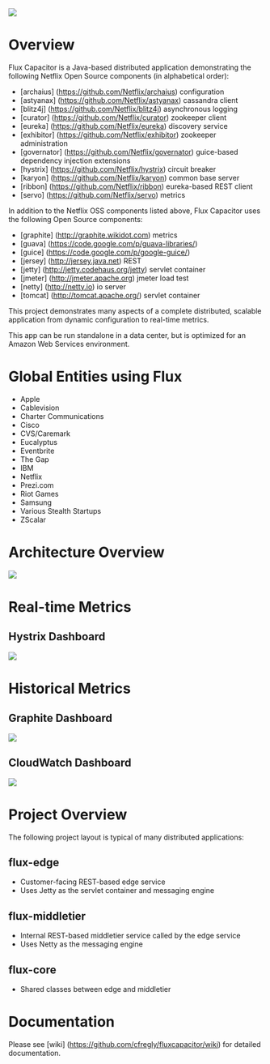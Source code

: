 <img src="https://raw.github.com/cfregly/fluxcapacitor/master/docs/images/fluxcapacitor-logo.png">

Overview
========
Flux Capacitor is a Java-based distributed application demonstrating the following Netflix Open Source components (in alphabetical order):
* [archaius] (https://github.com/Netflix/archaius) configuration
* [astyanax] (https://github.com/Netflix/astyanax) cassandra client
* [blitz4j] (https://github.com/Netflix/blitz4j) asynchronous logging
* [curator] (https://github.com/Netflix/curator) zookeeper client
* [eureka] (https://github.com/Netflix/eureka) discovery service
* [exhibitor] (https://github.com/Netflix/exhibitor) zookeeper administration
* [governator] (https://github.com/Netflix/governator) guice-based dependency injection extensions
* [hystrix] (https://github.com/Netflix/hystrix) circuit breaker
* [karyon] (https://github.com/Netflix/karyon) common base server
* [ribbon] (https://github.com/Netflix/ribbon) eureka-based REST client
* [servo] (https://github.com/Netflix/servo) metrics

In addition to the Netflix OSS components listed above, Flux Capacitor uses the following Open Source components:
* [graphite] (http://graphite.wikidot.com) metrics
* [guava] (https://code.google.com/p/guava-libraries/)
* [guice] (https://code.google.com/p/google-guice/)
* [jersey] (http://jersey.java.net) REST 
* [jetty] (http://jetty.codehaus.org/jetty) servlet container 
* [jmeter] (http://jmeter.apache.org) jmeter load test
* [netty] (http://netty.io) io server 
* [tomcat] (http://tomcat.apache.org/) servlet container

This project demonstrates many aspects of a complete distributed, scalable application from dynamic configuration to real-time metrics.

This app can be run standalone in a data center, but is optimized for an Amazon Web Services environment.

Global Entities using Flux
==========================
* Apple
* Cablevision
* Charter Communications
* Cisco
* CVS/Caremark
* Eucalyptus
* Eventbrite
* The Gap
* IBM
* Netflix
* Prezi.com
* Riot Games
* Samsung
* Various Stealth Startups
* ZScalar

Architecture Overview
=====================
<img src="https://raw.github.com/cfregly/fluxcapacitor/master/docs/images/fluxcapacitor-netflixoss-overview.jpg">

Real-time Metrics
=================================
Hystrix Dashboard
-----------------
<img src="https://raw.github.com/cfregly/fluxcapacitor/master/docs/images/fluxcapacitor-hystrix-dashboard.jpg">

Historical Metrics
=================================
Graphite Dashboard
------------------
<img src="https://raw.github.com/cfregly/fluxcapacitor/master/docs/images/fluxcapacitor-graphite-dashboard.jpg">

CloudWatch Dashboard
--------------------
<img src="https://raw.github.com/cfregly/fluxcapacitor/master/docs/images/fluxcapacitor-cloudwatch-dashboard.jpg">

Project Overview
================
The following project layout is typical of many distributed applications: 

flux-edge
---------
* Customer-facing REST-based edge service
* Uses Jetty as the servlet container and messaging engine

flux-middletier
---------------
* Internal REST-based middletier service called by the edge service  
* Uses Netty as the messaging engine

flux-core
---------
* Shared classes between edge and middletier

Documentation
==============
Please see [wiki] (https://github.com/cfregly/fluxcapacitor/wiki) for detailed documentation.